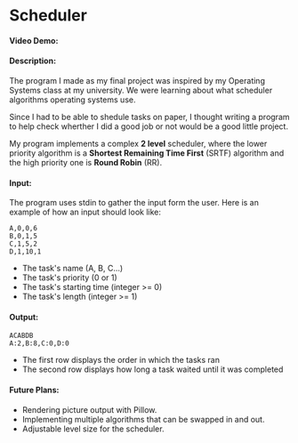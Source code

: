 # Scheduler
#### Video Demo:  <URL HERE>
#### Description:
The program I made as my final project was inspired by my Operating Systems class at my university. We were learning about what scheduler algorithms operating systems use.

Since I had to be able to shedule tasks on paper, I thought writing a program to help check wherther I did a good job or not would be a good little project.

My program implements a complex **2 level** scheduler, where the lower priority algorithm is a **Shortest Remaining Time First** (SRTF) algorithm and the high priority one is **Round Robin** (RR).
#### Input:
The program uses stdin to gather the input form the user. Here is an example of how an input should look like:
```
A,0,0,6
B,0,1,5
C,1,5,2
D,1,10,1
```
- The task's name (A, B, C...)
- The task's priority (0 or 1)
- The task's starting time (integer >= 0)
- The task's length (integer >= 1)
#### Output:
```
ACABDB
A:2,B:8,C:0,D:0
```
- The first row displays the order in which the tasks ran
- The second row displays how long a task waited until it was completed
#### Future Plans:
- Rendering picture output with Pillow.
- Implementing multiple algorithms that can be swapped in and out.
- Adjustable level size for the scheduler.